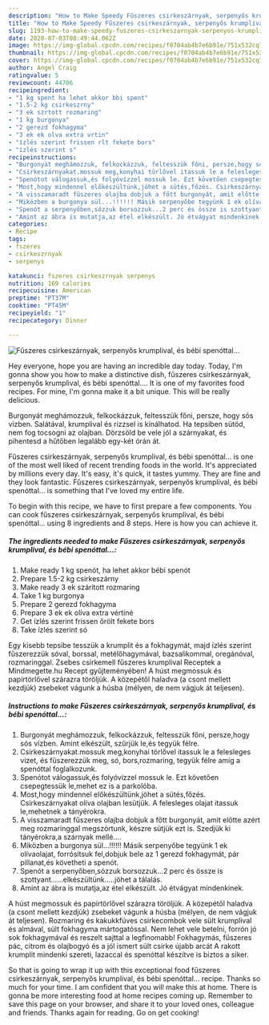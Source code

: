 ```yaml
---
description: "How to Make Speedy Fűszeres csirkeszárnyak, serpenyős krumplival, és bébi spenóttal..."
title: "How to Make Speedy Fűszeres csirkeszárnyak, serpenyős krumplival, és bébi spenóttal..."
slug: 1193-how-to-make-speedy-fuszeres-csirkeszarnyak-serpenyos-krumplival-es-bebi-spenottal
date: 2020-07-03T08:49:44.062Z
image: https://img-global.cpcdn.com/recipes/f0704ab4b7e6b91e/751x532cq70/fuszeres-csirkeszarnyak-serpenyos-krumplival-es-bebi-spenottal-recept-foto.jpg
thumbnail: https://img-global.cpcdn.com/recipes/f0704ab4b7e6b91e/751x532cq70/fuszeres-csirkeszarnyak-serpenyos-krumplival-es-bebi-spenottal-recept-foto.jpg
cover: https://img-global.cpcdn.com/recipes/f0704ab4b7e6b91e/751x532cq70/fuszeres-csirkeszarnyak-serpenyos-krumplival-es-bebi-spenottal-recept-foto.jpg
author: Angel Craig
ratingvalue: 5
reviewcount: 44706
recipeingredient:
- "1 kg spent ha lehet akkor bbi spent"
- "1.5-2 kg csirkeszrny"
- "3 ek szrtott rozmaring"
- "1 kg burgonya"
- "2 gerezd fokhagyma"
- "3 ek ek olva extra vrtin"
- "ízlés szerint frissen rlt fekete bors"
- "ízlés szerint s"
recipeinstructions:
- "Burgonyát meghámozzuk, felkockázzuk, feltesszük főni, persze,hogy sós vízben. Amint elkészült, szűrjük le,és tegyük félre."
- "Csirkeszárnyakat.mossuk meg,konyhai törlővel itassuk le a felesleges vizet, és fűszerezzük meg, só, bors,rozmaring, tegyük félre amíg a spenóttal foglalkozunk."
- "Spenótot válogassuk,és folyóvízzel mossuk le. Ezt követően csepegtessük le,mehet ez is a parkolóba."
- "Most,hogy mindennel előkészültünk,jöhet a sütés,főzés. Csirkeszárnyakat olíva olajban lesütjük. A felesleges olajat itassuk le,mehetnek a tányérokra."
- "A visszamaradt fűszeres olajba dobjuk a főtt burgonyát, amit előtte azért meg rozmaringgal megszórtunk, készre sütjük ezt is. Szedjük ki tányérokra,a szárnyak mellé...."
- "Miközben a burgonya sül...!!!!!! Másik serpenyőbe tegyünk 1 ek olívaolajat, forrósítsuk fel,dobjuk bele az 1 gerezd fokhagymát, pár pillanat,és követheti a spenót."
- "Spenót a serpenyőben,sózzuk borsozzuk...2 perc és össze is szottyant......elkészültünk.....jöhet a tálalás."
- "Amint az ábra is mutatja,az étel elkészült. Jó étvágyat mindenkinek."
categories:
- Recipe
tags:
- fszeres
- csirkeszrnyak
- serpenys

katakunci: fszeres csirkeszrnyak serpenys 
nutrition: 169 calories
recipecuisine: American
preptime: "PT37M"
cooktime: "PT45M"
recipeyield: "1"
recipecategory: Dinner

---
```



![Fűszeres csirkeszárnyak, serpenyős krumplival, és bébi spenóttal...](https://img-global.cpcdn.com/recipes/f0704ab4b7e6b91e/751x532cq70/fuszeres-csirkeszarnyak-serpenyos-krumplival-es-bebi-spenottal-recept-foto.jpg)

Hey everyone, hope you are having an incredible day today. Today, I'm gonna show you how to make a distinctive dish, fűszeres csirkeszárnyak, serpenyős krumplival, és bébi spenóttal.... It is one of my favorites food recipes. For mine, I'm gonna make it a bit unique. This will be really delicious.

Burgonyát meghámozzuk, felkockázzuk, feltesszük főni, persze, hogy sós vízben. Salátával, krumplival és rizzsel is kínálhatod. Ha tepsiben sütöd, nem fog tocsogni az olajban. Dörzsöld be vele jól a szárnyakat, és pihentesd a hűtőben legalább egy-két órán át.

Fűszeres csirkeszárnyak, serpenyős krumplival, és bébi spenóttal... is one of the most well liked of recent trending foods in the world. It's appreciated by millions every day. It's easy, it's quick, it tastes yummy. They are fine and they look fantastic. Fűszeres csirkeszárnyak, serpenyős krumplival, és bébi spenóttal... is something that I've loved my entire life.


To begin with this recipe, we have to first prepare a few components. You can cook fűszeres csirkeszárnyak, serpenyős krumplival, és bébi spenóttal... using 8 ingredients and 8 steps. Here is how you can achieve it.

<!--inarticleads1-->

##### The ingredients needed to make Fűszeres csirkeszárnyak, serpenyős krumplival, és bébi spenóttal...:

1. Make ready 1 kg spenót, ha lehet akkor bébi spenót
1. Prepare 1.5-2 kg csirkeszárny
1. Make ready 3 ek szárított rozmaring
1. Take 1 kg burgonya
1. Prepare 2 gerezd fokhagyma
1. Prepare 3 ek ek olíva extra vértiné
1. Get ízlés szerint frissen őrölt fekete bors
1. Take ízlés szerint só


Egy kisebb tepsibe tesszük a krumplit és a fokhagymát, majd ízlés szerint fűszerezzük sóval, borssal, metélőhagymával, bazsalikommal, oregánóval, rozmaringgal. Zsebes csirkemell fűszeres krumplival Receptek a Mindmegette.hu Recept gyűjteményében! A húst megmossuk és papírtörlővel szárazra töröljük. A közepétől haladva (a csont mellett kezdjük) zsebeket vágunk a húsba (mélyen, de nem vágjuk át teljesen). 

<!--inarticleads2-->

##### Instructions to make Fűszeres csirkeszárnyak, serpenyős krumplival, és bébi spenóttal...:

1. Burgonyát meghámozzuk, felkockázzuk, feltesszük főni, persze,hogy sós vízben. Amint elkészült, szűrjük le,és tegyük félre.
1. Csirkeszárnyakat.mossuk meg,konyhai törlővel itassuk le a felesleges vizet, és fűszerezzük meg, só, bors,rozmaring, tegyük félre amíg a spenóttal foglalkozunk.
1. Spenótot válogassuk,és folyóvízzel mossuk le. Ezt követően csepegtessük le,mehet ez is a parkolóba.
1. Most,hogy mindennel előkészültünk,jöhet a sütés,főzés. Csirkeszárnyakat olíva olajban lesütjük. A felesleges olajat itassuk le,mehetnek a tányérokra.
1. A visszamaradt fűszeres olajba dobjuk a főtt burgonyát, amit előtte azért meg rozmaringgal megszórtunk, készre sütjük ezt is. Szedjük ki tányérokra,a szárnyak mellé....
1. Miközben a burgonya sül...!!!!!! Másik serpenyőbe tegyünk 1 ek olívaolajat, forrósítsuk fel,dobjuk bele az 1 gerezd fokhagymát, pár pillanat,és követheti a spenót.
1. Spenót a serpenyőben,sózzuk borsozzuk...2 perc és össze is szottyant......elkészültünk.....jöhet a tálalás.
1. Amint az ábra is mutatja,az étel elkészült. Jó étvágyat mindenkinek.


A húst megmossuk és papírtörlővel szárazra töröljük. A közepétől haladva (a csont mellett kezdjük) zsebeket vágunk a húsba (mélyen, de nem vágjuk át teljesen). Rozmaring és kakukkfüves csirkecombok vele sült krumplival és almával, sült fokhagyma mártogatóssal. Nem lehet vele betelni, forrón jó sok fokhagymával és reszelt sajttal a legfinomabb! Fokhagymás, fűszeres pác, citrom és olajbogyó és a jól ismert sült csirke újabb arcát A rakott krumplit mindenki szereti, lazaccal és spenóttal készítve is biztos a siker. 

So that is going to wrap it up with this exceptional food fűszeres csirkeszárnyak, serpenyős krumplival, és bébi spenóttal... recipe. Thanks so much for your time. I am confident that you will make this at home. There is gonna be more interesting food at home recipes coming up. Remember to save this page on your browser, and share it to your loved ones, colleague and friends. Thanks again for reading. Go on get cooking!
